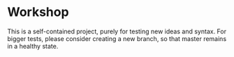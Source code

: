 # Workshop

This is a self-contained project, purely for testing new ideas and syntax. For bigger tests, please consider creating a new branch, so that master remains in a healthy state.


